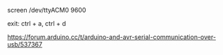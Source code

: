 screen /dev/ttyACM0 9600

exit: ctrl + a, ctrl + d


https://forum.arduino.cc/t/arduino-and-avr-serial-communication-over-usb/537367
